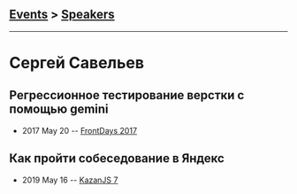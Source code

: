 ## [Events](../README.md) > [Speakers](../speakers.md)
---

# Сергей Савельев

## Регрессионное тестирование верстки с помощью gemini
- 2017 May 20 -- [FrontDays 2017](https://youtu.be/YHSUHtKE4Cs)    
## Как пройти собеседование в Яндекс
- 2019 May 16 -- [KazanJS 7](https://vk.com/video-161626452_456239039)    
